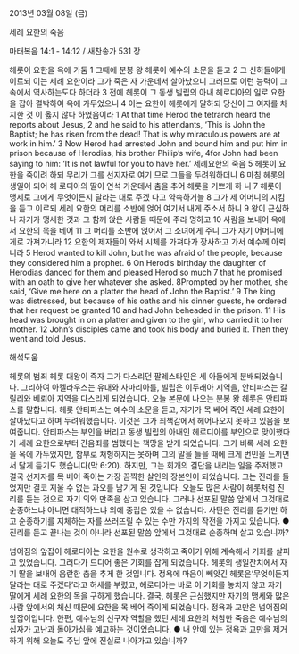 2013년 03월 08일 (금)

세례 요한의 죽음



마태복음 14:1 - 14:12 / 새찬송가 531 장


헤롯이 요한을 옥에 가둠
1 그때에 분봉 왕 헤롯이 예수의 소문을 듣고 2 그
신하들에게 이르되 이는 세례 요한이라 그가 죽은
자 가운데서 살아났으니 그러므로 이런 능력이 그 속에서
역사하는도다 하더라 3 전에 헤롯이 그 동생 빌립의 아내
헤로디아의 일로 요한을 잡아 결박하여 옥에 가두었으니 4
이는 요한이 헤롯에게 말하되 당신이 그 여자를 차지한 것
이 옳지 않다 하였음이라
1 At that time Herod the tetrarch heard the reports about Jesus, 2 and he said
to his attendants, ‘This is John the Baptist; he has risen from the dead! That is
why miraculous powers are at work in him.’ 3 Now Herod had arrested John
and bound him and put him in prison because of Herodias, his brother Philip’s
wife, 4for John had been saying to him: ‘It is not lawful for you to have her.’
세례요한의 죽음
5 헤롯이 요한을 죽이려 하되 무리가 그를 선지자로 여기
므로 그들을 두려워하더니 6 마침 헤롯의 생일이 되어 헤
로디아의 딸이 연석 가운데서 춤을 추어 헤롯을 기쁘게 하
니 7 헤롯이 맹세로 그에게 무엇이든지 달라는 대로 주겠
다고 약속하거늘 8 그가 제 어머니의 시킴을 듣고 이르되
세례 요한의 머리를 소반에 얹어 여기서 내게 주소서 하니
9 왕이 근심하나 자기가 맹세한 것과 그 함께 앉은 사람들
때문에 주라 명하고 10 사람을 보내어 옥에서 요한의 목을
베어 11 그 머리를 소반에 얹어서 그 소녀에게 주니 그가
자기 어머니에게로 가져가니라 12 요한의 제자들이 와서
시체를 가져다가 장사하고 가서 예수께 아뢰니라
5 Herod wanted to kill John, but he was afraid of the people, because they
considered him a prophet. 6 On Herod’s birthday the daughter of Herodias
danced for them and pleased Herod so much 7 that he promised with an oath
to give her whatever she asked. 8Prompted by her mother, she said, ‘Give me
here on a platter the head of John the Baptist.’ 9 The king was distressed, but
because of his oaths and his dinner guests, he ordered that her request be
granted 10 and had John beheaded in the prison. 11 His head was brought in
on a platter and given to the girl, who carried it to her mother. 12 John’s
disciples came and took his body and buried it. Then they went and told Jesus.

해석도움





헤롯의 범죄 
헤롯 대왕이 죽자 그가 다스리던 팔레스타인은 세 아들에게 분배되었습니다. 그리하여 아켈라우스는 유대와 사마리아를, 빌립은 이두래아 지역을, 안티파스는 갈릴리와 베뢰아 지역을 다스리게 되었습니다. 오늘 본문에 나오는 분봉 왕 헤롯은 안티파스를 말합니다. 헤롯 안티파스는 예수의 소문을 듣고, 자기가 목 베어 죽인 세례 요한이 살아났다고 하며 두려워했습니다. 이것은 그가 죄책감에서 헤어나오지 못하고 있음을 보여줍니다. 안티파스는 부인을 버리고 동생 빌립의 아내인 헤로디아를 부인으로 맞이했다가 세례 요한으로부터 간음죄를 범했다는 책망을 받게 되었습니다. 그가 비록 세례 요한을 옥에 가두었지만, 함부로 처형하지는 못하며 그의 말을 들을 때에 크게 번민을 느끼면서 달게 듣기도 했습니다(막 6:20). 하지만, 그는 회개의 결단을 내리는 일을 주저했고 결국 선지자를 목 베어 죽이는 가장 끔찍한 살인의 장본인이 되었습니다. 그는 진리를 들었지만 결코 지울 수 없는 과오를 남기게 된 것입니다. 오늘도 많은 사람이 헤롯처럼 진리를 듣는 것으로 자기 의와 만족을 삼고 있습니다. 그러나 선포된 말씀 앞에서 그것대로 순종하느냐 아니면 대적하느냐 외에 중립은 있을 수 없습니다. 사탄은 진리를 듣기만 하고 순종하기를 지체하는 자를 쓰러뜨릴 수 있는 수만 가지의 작전을 가지고 있습니다.
● 진리를 듣고 끝나는 것이 아니라 선포된 말씀 앞에서 그것대로 순종하며 살고 있습니까?

넘어짐의 앞잡이 
헤로디아는 요한을 원수로 생각하고 죽이기 위해 계속해서 기회를 살피고 있었습니다. 그러다가 드디어 좋은 기회를 잡게 되었습니다. 헤롯의 생일잔치에서 자기 딸을 보내어 음란한 춤을 추게 한 것입니다. 정욕에 마음이 빼앗긴 헤롯은‘무엇이든지 달라는 대로 주겠다’라고 허세를 부렸고, 헤로디아는 바로 이 기회를 놓치지 않고 자기 딸에게 세례 요한의 목을 구하게 했습니다. 결국, 헤롯은 근심했지만 자기의 맹세와 많은 사람 앞에서의 체신 때문에 요한을 목 베어 죽이게 되었습니다. 정욕과 교만은 넘어짐의 앞잡이입니다. 한편, 예수님의 선구자 역할을 했던 세례 요한의 처참한 죽음은 예수님의 십자가 고난과 돌아가심을 예고하는 것이었습니다.
● 내 안에 있는 정욕과 교만을 제거하기 위해 오늘도 주님 앞에 진실로 나아가고 있습니까?
